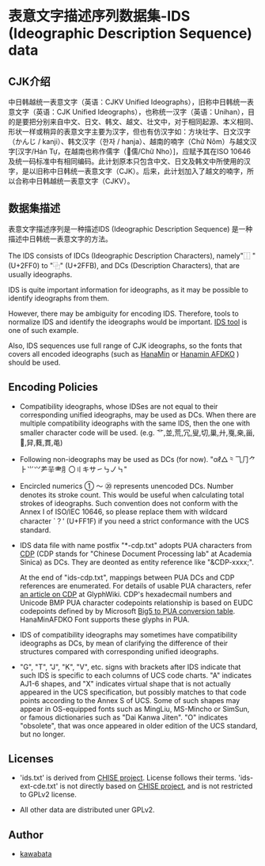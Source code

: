 表意文字描述序列数据集-IDS (Ideographic Description Sequence) data
========

## CJK介绍

中日韩越统一表意文字（英语：CJKV Unified Ideographs），旧称中日韩统一表意文字（英语：CJK Unified Ideographs），也称统一汉字（英语：Unihan），目的是要把分别来自中文、日文、韩文、越文、壮文中，对于相同起源、本义相同、形状一样或稍异的表意文字主要为汉字，但也有仿汉字如：方块壮字、日文汉字（かんじ / kanji）、韩文汉字（한자 / hanja）、越南的喃字（Chữ Nôm）与越文汉字[汉字/Hán Tự，在越南也称作儒字（𡨸儒/Chữ Nho）]，应赋予其在ISO 10646及统一码标准中有相同编码。此计划原本只包含中文、日文及韩文中所使用的汉字，是以旧称中日韩统一表意文字（CJK）。后来，此计划加入了越文的喃字，所以合称中日韩越统一表意文字（CJKV）。

## 数据集描述

表意文字描述序列是一种描述IDS (Ideographic Description Sequence) 是一种描述中日韩统一表意文字的方法。

The IDS consists of IDCs (Ideographic Description Characters), namely"⿰ " (U+2FF0) to "⿻" (U+2FFB), and DCs (Description Characters), that are usually ideographs.

IDS is quite important information for ideographs, as it may be possible to identify ideographs from them.

However, there may be ambiguity for encoding IDS. Therefore, tools to normalize IDS and identify the ideographs would be important.
[IDS tool](http://github.com/kawabata/ids) is one of such example.

Also, IDS sequences use full range of CJK ideographs, so the fonts that covers all encoded ideographs (such as [HanaMin](http://fonts.jp/hanazono/) or [Hanamin AFDKO](https://github.com/cjkvi/HanaMinAFDKO/releases) )
should be used.

## Encoding Policies

* Compatibility ideographs, whose IDSes are not equal to their
  corresponding unified ideographs, may be used as DCs. When there are
  multiple compatibility ideographs with the same IDS, then the one
  with smaller character code will be used. (e.g.
  ⻀,並,荒,冗,叟,切,巢,廾,戛,桒,甾,𤾡,舁,蕤,貫,黾)

* Following non-ideographs may be used as DCs (for now).
  "αℓ△⺀⺄⺆⺈⺊⺌⺍⺶⺸⺻⺼〇〢キサ㇀㇉㇢㇞"

* Encircled numerics ① ～ ⑳ represents unencoded DCs. Number denotes
  its stroke count. This would be useful when calculating total
  strokes of ideographs. Such convention does not conform with the
  Annex I of ISO/IEC 10646, so please replace them with wildcard
  character `？' (U+FF1F) if you need a strict conformance with the
  UCS standard.

* IDS data file with name postfix "*-cdp.txt" adopts PUA characters
  from [CDP](https://www.sinica.edu.tw/~cdp) (CDP stands for "Chinese
  Document Processing lab" at Academia Sinica) as DCs. They are
  deonted as entity reference like "&CDP-xxxx;".

  At the end of "ids-cdp.txt", mappings between PUA DCs and CDP
  references are enumerated. For details of usable PUA characters,
  refer
  [an article on CDP](http://glyphwiki.org/wiki/Group:CDP%E5%A4%96%E5%AD%97) at
  GlyphWiki. CDP's hexadecmail numbers and Unicode BMP PUA character
  codepoints relationship is based on EUDC codepoints defined by by
  Microsoft
  [Big5 to PUA conversion table](http://kanji-database.sourceforge.net/charcode/big5.html).
  HanaMinAFDKO Font supports these glyphs in PUA.

* IDS of compatibility ideographs may sometimes have compatibility
  ideographs as DCs, by mean of clarifying the difference of their
  structures compared with corresponding unified ideographs.

* "G", "T", "J", "K", "V", etc. signs with brackets after IDS indicate
  that such IDS is specific to each columns of UCS code charts. "A"
  indicates AJ1-6 shapes, and "X" indicates virtual shape that is not
  actually appeared in the UCS specification, but possibly matches to
  that code points according to the Annex S of UCS. Some of such
  shapes may appear in OS-equipped fonts such as MingLiu, MS-Mincho or
  SimSun, or famous dictionaries such as "Dai Kanwa Jiten". "O"
  indicates "obsolete", that was once appeared in older edition of the
  UCS standard, but no longer.

## Licenses

* 'ids.txt' is derived from [CHISE project](http://www.chise.org/).
  License follows their terms. 'ids-ext-cde.txt' is not directly based
  on [CHISE project](http://www.chise.org/), and is not restricted to
  GPLv2 license.

* All other data are distributed uner GPLv2.

## Author

* [kawabata](https://github.com/kawabata)
